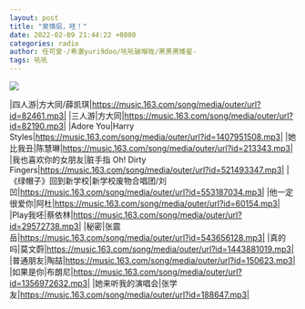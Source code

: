 ```yaml
---
layout: post
title: "臭情侣，呸！"
date: 2022-02-09 21:44:22 +0800
categories: radio
author: 任可爱-/希澈yuri9doo/吼吼破喉咙/黑黑黑矮星-
tags: 吼吼
---
```

![]({{site.baseurl}}/images/cover_20220209.jpg)

|四人游|方大同/薛凯琪|https://music.163.com/song/media/outer/url?id=82461.mp3|
|三人游|方大同|https://music.163.com/song/media/outer/url?id=82190.mp3|
|Adore You|Harry Styles|https://music.163.com/song/media/outer/url?id=1407951508.mp3|
|她比我丑|陈慧琳|https://music.163.com/song/media/outer/url?id=213343.mp3|
|我也喜欢你的女朋友|脏手指 Oh! Dirty Fingers|https://music.163.com/song/media/outer/url?id=521493347.mp3|
|《绿帽子》回到新学校|新学校废物合唱团/刘凹|https://music.163.com/song/media/outer/url?id=553187034.mp3|
|他一定很爱你|阿杜|https://music.163.com/song/media/outer/url?id=60154.mp3|
|Play我呸|蔡依林|https://music.163.com/song/media/outer/url?id=29572738.mp3|
|秘密|张震岳|https://music.163.com/song/media/outer/url?id=543656128.mp3|
|真的吗|莫文蔚|https://music.163.com/song/media/outer/url?id=1443881019.mp3|
|普通朋友|陶喆|https://music.163.com/song/media/outer/url?id=150623.mp3|
|如果是你|布朗尼|https://music.163.com/song/media/outer/url?id=1356972632.mp3|
|她来听我的演唱会|张学友|https://music.163.com/song/media/outer/url?id=188647.mp3|

